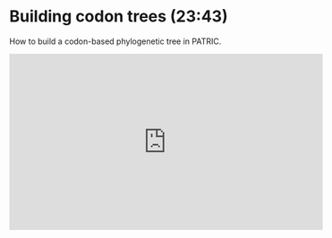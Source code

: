 # Building codon trees (23:43)

How to build a codon-based phylogenetic tree in PATRIC.

<iframe width="560" height="315" src="https://www.youtube.com/embed/KnVpy6VRccs" frameborder="0" allow="accelerometer; autoplay; encrypted-media; gyroscope; picture-in-picture" allowfullscreen></iframe>
